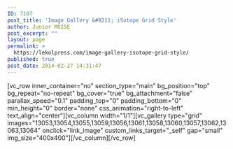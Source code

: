 ```yaml
---
ID: 7107
post_title: 'Image Gallery &#8211; iSotope Grid Style'
author: Junior MOISE
post_excerpt: ""
layout: page
permalink: >
  https://lekolpress.com/image-gallery-isotope-grid-style/
published: true
post_date: 2014-02-27 14:31:47
---
```

[vc_row inner_container="no" section_type="main" bg_position="top" bg_repeat="no-repeat" bg_cover="true" bg_attachment="false" parallax_speed="0.1" padding_top="0" padding_bottom="0" min_height="0" border="none" css_animation="right-to-left" text_align="center"][vc_column width="1/1"][vc_gallery type="grid" images="13053,13054,13055,13059,13056,13061,13058,13060,13057,13062,13063,13064" onclick="link_image" custom_links_target="_self" gap="small" img_size="400x400"][/vc_column][/vc_row]